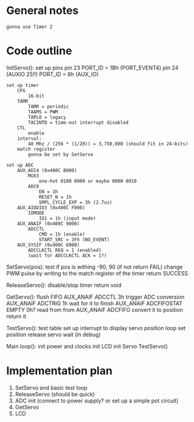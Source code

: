 # General notes
	gonna use Timer 2


# Code outline

InitServo():
	set up pins
		pin 23
			PORT_ID = 1Bh (PORT_EVENT4)
		pin 24 (AUXIO 25!!)
			PORT_ID = 8h (AUX_IO)


	set up timer
		CFG
			16-bit
		TAMR
			TAMR = periodic
			TAAMS = PWM
			TAPLO = legacy
			TACINTD = time-out interrupt disabled
		CTL
			enable
		interval: 
			48 Mhz / (256 * (1/20)) = 3,750,000 (should fit in 24-bits)
		match register 
			gonna be set by SetServo

	set up ADC
		AUX_ADI4 (0x400C B000)
			MUX3
				one-hot 0100 0000 or maybe 0000 0010
			ADC0
				EN = 1h
				RESET_N = 1h
				SMPL_CYCLE_EXP = 3h (2.7us)
		AUX_AIODIO3 (0x400C F000)
			IOMODE
				IO1 = 1h (input mode)
		AUX_ANAIF (0x400C 9000)
			ADCCTL
				CMD = 1h (enable)
				START_SRC = 3Fh (NO_EVENT)
		AUX_SYSIF (0x400C 6000)
			ADCCLKCTL REQ = 1 (enabled)
			(wait for ADCCLKCTL ACK = 1?)


SetServo(pos):
	test if pos is withing -90, 90 (if not return FAIL)
	change PWM pulse by writing to the match register of the timer
	return SUCCESS


ReleaseServo():
	disable/stop timer
	return void


GetServo():
	flush FIFO
		AUX_ANAIF ADCCTL 3h
	trigger ADC conversion
		AUX_ANAIF ADCTRIG 1h
	wait for it to finish
		AUX_ANAIF ADCFIFOSTAT EMPTY 0h?
	read from from 
		AUX_ANAIF ADCFIFO
	convert it to position
	return it


TestServo():
	test table
	set up interrupt to display servo position
	loop
		set position
		release servo
		wait (in debug)

Main loop():
	init power and clocks
	init LCD
	init Servo
	TestServo()

# Implementation plan

1. SetServo and basic test loop
2. ReleaseServo (should be quick)
3. ADC init (connect to power supply? or set up a simple pot circuit)
4. GetServo
5. LCD